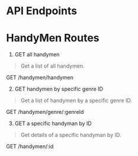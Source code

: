 # API Endpoints

# HandyMen Routes

1. GET all handymen
> Get a list of all handymen.

GET  /handymen/handymen

2. GET handymen by specific genre ID
> Get a list of handymen by a specific genre ID.

GET  /handymen/genre/:genreId

3. GET a specific handyman by ID
> Get details of a specific handyman by ID.

GET  /handymen/:id